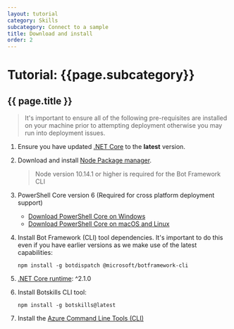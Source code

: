 ```yaml
---
layout: tutorial
category: Skills
subcategory: Connect to a sample
title: Download and install
order: 2
---
```


# Tutorial: {{page.subcategory}} 

## {{ page.title }}

> It's important to ensure all of the following pre-requisites are installed on your machine prior to attempting deployment otherwise you may run into deployment issues.

1. Ensure you have updated [.NET Core](https://www.microsoft.com/net/download) to the **latest** version.  
1. Download and install [Node Package manager](https://nodejs.org/en/).
   > Node version 10.14.1 or higher is required for the Bot Framework CLI
1. PowerShell Core version 6 (Required for cross platform deployment support)
   * [Download PowerShell Core on Windows](https://aka.ms/getps6-windows)
   * [Download PowerShell Core on macOS and Linux](https://aka.ms/getps6-linux)
1. Install  Bot Framework (CLI) tool dependencies. It's important to do this even if you have earlier versions as we make use of the latest capabilities:

   ```
   npm install -g botdispatch @microsoft/botframework-cli
   ```

1. [.NET Core runtime](https://dotnet.microsoft.com/download/dotnet-core/2.1#runtime-2.1.0): ^2.1.0

1. Install Botskills CLI tool:
   
   ```
   npm install -g botskills@latest
   ```

1. Install the [Azure Command Line Tools (CLI)](https://docs.microsoft.com/en-us/cli/azure/install-azure-cli-windows?view=azure-cli-latest)